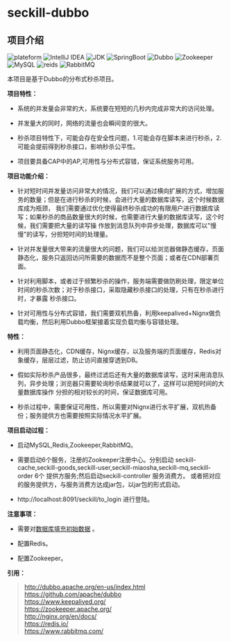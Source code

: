 # seckill-dubbo

## 项目介绍

![plateform](https://img.shields.io/badge/plateform-Linux-lightgrey.svg) 
![IntelliJ IDEA](https://img.shields.io/badge/IntelliJ%20IDEA-2018.1.2-8B0000.svg) 
![JDK](https://img.shields.io/badge/JDK-1.8.0_16-3A5FCD.svg) 
![SpringBoot](https://img.shields.io/badge/SpringBoot-2.1.6.RELEASE-blue.svg) 
![Dubbo](https://img.shields.io/badge/Dubbo-2.7.1-orange.svg) 
![Zookeeper](https://img.shields.io/badge/ZooKeeper-3.4.5-yellowgreen.svg) 
![MySQL](https://img.shields.io/badge/MySQL-8.0.16-brightgreen.svg) 
![reids](https://img.shields.io/badge/Redis-5.0.5-brightgreen.svg) 
![RabbitMQ](https://img.shields.io/badge/RabbitMQ-3.7.15-blue.svg) 



本项目是基于Dubbo的分布式秒杀项目。

**项目特性：** 
- 系统的并发量会非常的大，系统要在短短的几秒内完成非常大的访问处理。 

- 并发量大的同时，网络的流量也会瞬间变的很大。 

- 秒杀项目特性下，可能会存在安全性问题，1.可能会存在脚本来进行秒杀，2.可能会提前得到秒杀接口，影响秒杀公平性。 

- 项目要具备CAP中的AP,可用性与分布式容错，保证系统服务可用。

**项目功能介绍：**

- 针对短时间并发量访问非常大的情况，我们可以通过横向扩展的方式，增加服务的数量；但是在进行秒杀的时候，会进行大量的数据库读写，这个时候数据库成为瓶颈，
我们需要通过优化使得最终秒杀成功的有限用户进行数据库读写；如果秒杀的商品数量很大的时候，也需要进行大量的数据库读写，这个时候，我们需要把大量的读写操
作放到消息队列中异步处理，数据库可以"慢慢"的读写，分担短时间的处理量。

- 针对并发量很大带来的流量很大的问题，我们可以给浏览器做静态缓存，页面静态化，服务只返回访问所需要的数据而不是整个页面；或者在CDN部署页面。 

- 针对利用脚本，或者过于频繁秒杀的操作，服务端需要做防刷处理，限定单位时间的秒杀次数；对于秒杀接口，采取隐藏秒杀接口的处理，只有在秒杀进行时，才暴露
秒杀接口。 

- 针对可用性与分布式容错，我们需要双机热备，利用keepalived+Nignx做负载均衡，然后利用Dubbo框架接着实现负载均衡与容错处理。 


**特性：**

- 利用页面静态化，CDN缓存，Nignx缓存，以及服务端的页面缓存，Redis对象缓存，层层过滤，防止访问直接穿透到DB。

- 假如实际秒杀产品很多，最终过滤后还有大量的数据库读写，这时采用消息队列，异步处理；浏览器只需要轮询秒杀结果就可以了，这样可以把短时间的大量数据库操作
分担的相对较长的时间，保证数据库可用。

- 秒杀过程中，需要保证可用性，所以需要对Nignx进行水平扩展，双机热备份；服务提供方也需要按照实际情况水平扩展。



**项目启动过程：**

- 启动MySQL,Redis,Zookeeper,RabbitMQ。
- 需要启动6个服务，注册的Zookeeper注册中心。分别启动 seckill-cache,seckill-goods,seckill-user,seckill-miaosha,seckill-mq,seckill-order 6个
  提供方服务;然后启动seckill-controller 服务消费方。 或者把对应的服务提供方，与服务消费方达成jar包，以jar包的形式启动。

- http://localhost:8091/seckill/to_login 进行登陆。


**注意事项：**

- 需要对[数据库填充初始数据](https://github.com/wtiscm/seckill-dubbo/blob/master/MySQL.sql) 。

- 配置Redis。

- 配置Zookeeper。

**引用：**
>  <http://dubbo.apache.org/en-us/index.html>  
>  <https://github.com/apache/dubbo>  
>  <https://www.keepalived.org/>  
>  <https://zookeeper.apache.org/>  
>  <http://nginx.org/en/docs/>  
>  <https://redis.io/>  
>  <https://www.rabbitmq.com/>  

